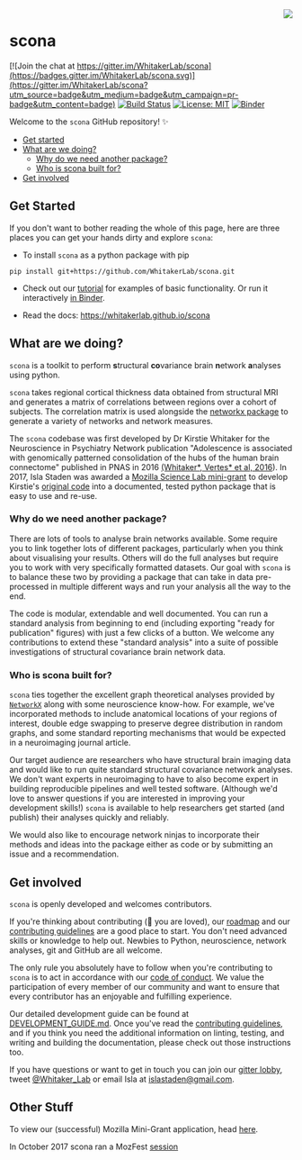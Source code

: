 <img align="right" src="https://media.giphy.com/media/3ohhwwL4kj5z1Id6uI/giphy.gif">

# scona

[![Join the chat at https://gitter.im/WhitakerLab/scona](https://badges.gitter.im/WhitakerLab/scona.svg)](https://gitter.im/WhitakerLab/scona?utm_source=badge&utm_medium=badge&utm_campaign=pr-badge&utm_content=badge) [![Build Status](https://travis-ci.org/WhitakerLab/scona.svg?branch=master)](https://travis-ci.org/WhitakerLab/scona)
[![License: MIT](https://img.shields.io/badge/License-MIT-yellow.svg)](https://github.com/WhitakerLab/scona/blob/master/LICENSE)
[![Binder](https://mybinder.org/badge.svg)](https://mybinder.org/v2/gh/WhitakerLab/scona/master)

Welcome to the `scona` GitHub repository! :sparkles:

* [Get started](#get-started)
* [What are we doing?](#what-are-we-doing)
    * [Why do we need another package?](#why-do-we-need-another-package)
    * [Who is scona built for?](#who-is-scona-built-for)
* [Get involved](#get-involved)

## Get Started

If you don't want to bother reading the whole of this page, here are three places you can get your hands dirty and explore `scona`:

* To install `scona` as a python package with pip

```
pip install git+https://github.com/WhitakerLab/scona.git
```

* Check out our [tutorial](tutorials/tutorial.ipynb) for examples of basic functionality.
  Or run it interactively [in Binder](https://mybinder.org/v2/gh/whitakerlab/scona/master?filepath=tutorials%2Ftutorial.ipynb).

* Read the docs: https://whitakerlab.github.io/scona

## What are we doing?

`scona` is a toolkit to perform **s**tructural **co**variance brain **n**etwork **a**nalyses using python.

`scona` takes regional cortical thickness data obtained from structural MRI and generates a matrix of correlations between regions over a cohort of subjects.
The correlation matrix is used alongside the [networkx package](https://networkx.github.io/) to generate a variety of networks and network measures.

The `scona` codebase was first developed by Dr Kirstie Whitaker for the Neuroscience in Psychiatry Network publication "Adolescence is associated with genomically patterned consolidation of the hubs of the human brain connectome" published in PNAS in 2016 [(Whitaker*, Vertes* et al, 2016](http://dx.doi.org/10.1073/pnas.1601745113)).
In 2017, Isla Staden was awarded a [Mozilla Science Lab mini-grant](https://whitakerlab.github.io/resources/Mozilla-Science-Mini-Grant-June2017) to develop Kirstie's [original code](https://github.com/KirstieJane/NSPN_WhitakerVertes_PNAS2016) into a
documented, tested python package that is easy to use and re-use.

### Why do we need another package?

There are lots of tools to analyse brain networks available.
Some require you to link together lots of different packages, particularly when you think about visualising your results.
Others will do the full analyses but require you to work with very specifically formatted datasets.
Our goal with `scona` is to balance these two by providing a package that can take in data pre-processed in multiple different ways and run your analysis all the way to the end.

The code is modular, extendable and well documented.
You can run a standard analysis from beginning to end (including exporting "ready for publication" figures) with just a few clicks of a button.
We welcome any contributions to extend these "standard analysis" into a suite of possible investigations of structural covariance brain network data.

### Who is scona built for?

`scona` ties together the excellent graph theoretical analyses provided by [`NetworkX`](https://networkx.github.io) along with some neuroscience know-how.
For example, we've incorporated methods to include anatomical locations of your regions of interest, double edge swapping to preserve degree distribution in random graphs, and some standard reporting mechanisms that would be expected in a neuroimaging journal article.

Our target audience are researchers who have structural brain imaging data and would like to run quite standard structural covariance network analyses.
We don't want experts in neuroimaging to have to also become expert in building reproducible pipelines and well tested software.
(Although we'd love to answer questions if you are interested in improving your development skills!)
`scona` is available to help researchers get started (and publish) their analyses quickly and reliably.

We would also like to encourage network ninjas to incorporate their methods and ideas into the package either as code or by submitting an issue and a recommendation.

## Get involved

`scona` is openly developed and welcomes contributors.

If you're thinking about contributing (:green_heart: you are loved), our [roadmap](https://github.com/WhitakerLab/scona/issues/12) and our [contributing guidelines](CONTRIBUTING.md) are a good place to start.
You don't need advanced skills or knowledge to help out.
Newbies to Python, neuroscience, network analyses, git and GitHub are all welcome.

The only rule you absolutely have to follow when you're contributing to `scona` is to act in accordance with our [code of conduct](CODE_OF_CONDUCT.md).
We value the participation of every member of our community and want to ensure that every contributor has an enjoyable and fulfilling experience.

Our detailed development guide can be found at [DEVELOPMENT_GUIDE.md](DEVELOPMENT_GUIDE.md).
Once you've read the [contributing guidelines](CONTRIBUTING.md), and if you think you need the additional information on linting, testing, and writing and building the documentation, please check out those instructions too.

If you have questions or want to get in touch you can join our [gitter lobby](https://gitter.im/WhitakerLab/scona), tweet [@Whitaker_Lab](https://twitter.com/whitaker_lab) or email Isla at [islastaden@gmail.com](mailto:islastaden@gmail.com).


## Other Stuff

To view our (successful) Mozilla Mini-Grant application, head [here](https://github.com/WhitakerLab/WhitakerLabProjectManagement/blob/master/FUNDING_APPLICATIONS/MozillaScienceLabMiniGrant_June2017.md).

In October 2017 scona ran a MozFest [session](https://github.com/MozillaFoundation/mozfest-program-2017/issues/724)
